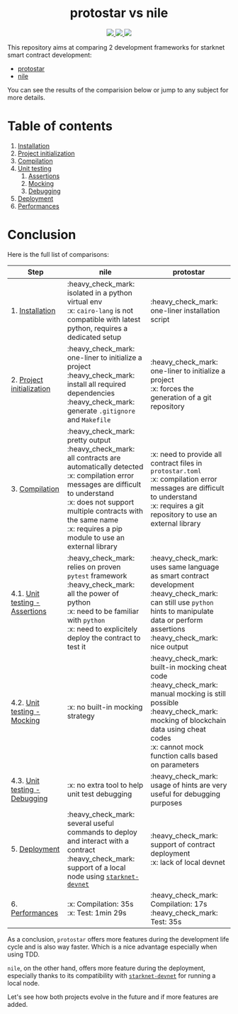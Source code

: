 <div align="center">
  <h1 align="center">protostar vs nile</h1>
  <p align="center">
    <a href="https://discord.gg/onlydust">
        <img src="https://img.shields.io/badge/Discord-6666FF?style=for-the-badge&logo=discord&logoColor=white"/>
    </a>
    <a href="https://twitter.com/intent/follow?screen_name=onlydust_xyz">
        <img src="https://img.shields.io/badge/Twitter-1DA1F2?style=for-the-badge&logo=twitter&logoColor=white"/>
    </a>
    <a href="https://contributions.onlydust.xyz/">
        <img src="https://img.shields.io/badge/Contribute-6A1B9A?style=for-the-badge&logo=notion&logoColor=white"/>
    </a>
  </p>

</div>

This repository aims at comparing 2 development frameworks for starknet smart contract development:
- [protostar](https://docs.swmansion.com/protostar/)
- [nile](https://github.com/OpenZeppelin/nile)

You can see the results of the comparision below or jump to any subject for more details.

# Table of contents

1. [Installation](./docs/1_installation/)
2. [Project initialization](./docs/2_initialization/)
3. [Compilation](./docs/3_compilation/)
4. [Unit testing](./docs/4_unit-testing/)
   1. [Assertions](./docs/4_unit-testing/1_assertions/)
   2. [Mocking](./docs/4_unit-testing/2_mocking/)
   3. [Debugging](./docs/4_unit-testing/3_debugging/)
5. [Deployment](./docs/5_deployment/)
6. [Performances](./docs/6_performance/)

# Conclusion

Here is the full list of comparisons:

<table>
   <thead>
      <tr>
         <th>Step</th>
         <th>nile</th>
         <th>protostar</th>
      </tr>
   </thead>
   <tbody>
      <tr>
         <td>1. <a href="./docs/1_installation/">Installation</a></td>
         <td>
            :heavy_check_mark: isolated in a python virtual env <br/>
            :x: <code>cairo-lang</code> is not compatible with latest python, requires a dedicated setup
         </td>
         <td>
            :heavy_check_mark: one-liner installation script
         </td>
      </tr>
      <tr>
         <td>2. <a href="./docs/2_initialization/">Project initialization</a></td>
         <td>
            :heavy_check_mark: one-liner to initialize a project<br/>
            :heavy_check_mark: install all required dependencies<br/>
            :heavy_check_mark: generate <code>.gitignore</code> and <code>Makefile</code>
         </td>
         <td>
            :heavy_check_mark: one-liner to initialize a project<br/>
            :x: forces the generation of a git repository
         </td>
      </tr>
      <tr>
         <td>3. <a href="./docs/3_compilation/">Compilation</a></td>
         <td>
            :heavy_check_mark: pretty output<br/>
            :heavy_check_mark: all contracts are automatically detected<br/>
            :x: compilation error messages are difficult to understand<br/>
            :x: does not support multiple contracts with the same name<br/>
            :x: requires a pip module to use an external library
         </td>
         <td>
            :x: need to provide all contract files in <code>protostar.toml</code><br/>
            :x: compilation error messages are difficult to understand<br/>
            :x: requires a git repository to use an external library
         </td>
      </tr>
      <tr>
         <td>4.1. <a href="./docs/4_unit-testing/1_assertions/">Unit testing - Assertions</a></td>
         <td>
            :heavy_check_mark: relies on proven <code>pytest</code> framework<br/>
            :heavy_check_mark: all the power of python<br/>
            :x: need to be familiar with <code>python</code><br/>
            :x: need to explicitely deploy the contract to test it
         </td>
         <td>
            :heavy_check_mark: uses same language as smart contract development<br/>
            :heavy_check_mark: can still use <code>python</code> hints to manipulate data or perform assertions <br/>
            :heavy_check_mark: nice output<br/>
         </td>
      </tr>
      <tr>
         <td>4.2. <a href="./docs/4_unit-testing/2_mocking/">Unit testing - Mocking</a></td>
         <td>
            :x: no built-in mocking strategy 
         </td>
         <td>
            :heavy_check_mark: built-in mocking cheat code<br/>
            :heavy_check_mark: manual mocking is still possible<br/>
            :heavy_check_mark: mocking of blockchain data using cheat codes <br/>
            :x: cannot mock function calls based on parameters
         </td>
      </tr>
      <tr>
         <td>4.3. <a href="./docs/4_unit-testing/3_debugging/">Unit testing - Debugging</a></td>
         <td>
            :x: no extra tool to help unit test debugging
         </td>
         <td>
            :heavy_check_mark: usage of hints are very useful for debugging purposes
         </td>
      </tr>
      <tr>
         <td>5. <a href="./docs/5_deployment/">Deployment</a></td>
         <td>
            :heavy_check_mark: several useful commands to deploy and interact with a contract<br/>
            :heavy_check_mark: support of a local node using <a href="https://github.com/Shard-Labs/starknet-devnet/"><code>starknet-devnet</code></a>
         </td>
         <td>
            :heavy_check_mark: support of contract deployment<br/>
            :x: lack of local devnet
         </td>
      </tr>
      <tr>
         <td>6. <a href="./docs/6_performance/">Performances</a></td>
         <td>
            :x: Compilation: 35s<br/>
            :x: Test: 1min 29s
         </td>
         <td>
            :heavy_check_mark: Compilation: 17s<br/>
            :heavy_check_mark: Test: 35s
         </td>
      </tr>
   </tbody>
</table>

As a conclusion, `protostar` offers more features during the development life cycle and is also way faster. Which is a nice advantage especially when using TDD.

`nile`, on the other hand, offers more feature during the deployment, especially thanks to its compatibility with [`starknet-devnet`](https://github.com/Shard-Labs/starknet-devnet/) for running a local node.

Let's see how both projects evolve in the future and if more features are added.